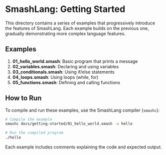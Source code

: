 # SmashLang: Getting Started

This directory contains a series of examples that progressively introduce the features of SmashLang. Each example builds on the previous one, gradually demonstrating more complex language features.

## Examples

1. **01_hello_world.smash**: Basic program that prints a message
2. **02_variables.smash**: Declaring and using variables
3. **03_conditionals.smash**: Using if/else statements
4. **04_loops.smash**: Using loops (while, for)
5. **05_functions.smash**: Defining and calling functions

## How to Run

To compile and run these examples, use the SmashLang compiler (`smashc`):

```bash
# Compile the example
smashc docs/getting-started/01_hello_world.smash -o hello

# Run the compiled program
./hello
```

Each example includes comments explaining the code and expected output.
